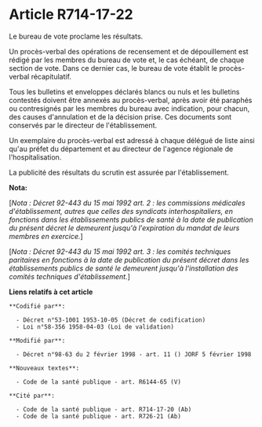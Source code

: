 # Article R714-17-22

Le bureau de vote proclame les résultats.

Un procès-verbal des opérations de recensement et de dépouillement est rédigé par les membres du bureau de vote et, le cas
échéant, de chaque section de vote. Dans ce dernier cas, le bureau de vote établit le procès-verbal récapitulatif.

Tous les bulletins et enveloppes déclarés blancs ou nuls et les bulletins contestés doivent être annexés au procès-verbal,
après avoir été paraphés ou contresignés par les membres du bureau avec indication, pour chacun, des causes d'annulation et
de la décision prise. Ces documents sont conservés par le directeur de l'établissement.

Un exemplaire du procès-verbal est adressé à chaque délégué de liste ainsi qu'au préfet du département et au directeur de
l'agence régionale de l'hospitalisation.

La publicité des résultats du scrutin est assurée par l'établissement.

**Nota:**

[*Nota : Décret 92-443 du 15 mai 1992 art. 2 : les commissions médicales d'établissement, autres que celles des syndicats
interhospitaliers, en fonctions dans les établissements publics de santé à la date de publication du présent décret le
demeurent jusqu'à l'expiration du mandat de leurs membres en exercice.*]

[*Nota : Décret 92-443 du 15 mai 1992 art. 3 : les comités techniques paritaires en fonctions à la date de publication du
présent décret dans les établissements publics de santé le demeurent jusqu'à l'installation des comités techniques
d'établissement.*]

**Liens relatifs à cet article**

	**Codifié par**:

	  - Décret n°53-1001 1953-10-05 (Décret de codification)
	  - Loi n°58-356 1958-04-03 (Loi de validation)

	**Modifié par**:

	  - Décret n°98-63 du 2 février 1998 - art. 11 () JORF 5 février 1998

	**Nouveaux textes**:

	  - Code de la santé publique - art. R6144-65 (V)

	**Cité par**:

	  - Code de la santé publique - art. R714-17-20 (Ab)
	  - Code de la santé publique - art. R726-21 (Ab)
